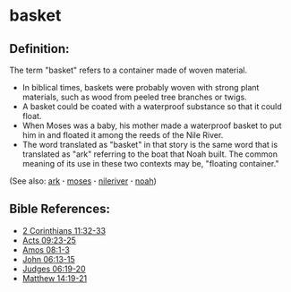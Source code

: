 # basket #

## Definition: ##

The term  "basket" refers to a container made of woven material.

* In biblical times, baskets were probably woven with strong plant materials, such as wood from peeled tree branches or twigs.
* A basket could be coated with a waterproof substance so that it could float.
* When Moses was a baby, his mother made a waterproof basket to put him in and floated it among the reeds of the Nile River.
* The word translated as "basket" in that story is the same word that is translated as "ark" referring to the boat that Noah built. The common meaning of its use in these two contexts may be, "floating container."

(See also: [ark](../other/ark.md) **·** [moses](../other/moses.md) **·** [nileriver](../other/nileriver.md) **·** [noah](../other/noah.md))

## Bible References: ##

* [2 Corinthians 11:32-33](https://door43.org/en/bible/notes/2co/11/32)
* [Acts 09:23-25](https://door43.org/en/bible/notes/act/09/23)
* [Amos 08:1-3](https://door43.org/en/bible/notes/amo/08/01)
* [John 06:13-15](https://door43.org/en/bible/notes/jhn/06/13)
* [Judges 06:19-20](https://door43.org/en/bible/notes/jdg/06/19)
* [Matthew 14:19-21](https://door43.org/en/bible/notes/mat/14/19)

